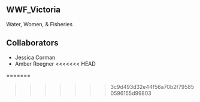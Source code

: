 ## WWF_Victoria
Water, Women, &amp; Fisheries

## Collaborators

- Jessica Corman
- Amber Roegner
<<<<<<< HEAD

=======
>>>>>>> 3c9d493d32e44f56a70b2f795850596155d99803
